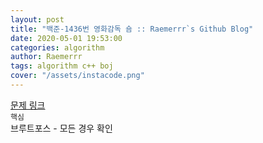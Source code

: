 ```yaml
---  
layout: post  
title: "백준-1436번 영화감독 숌 :: Raemerrr`s Github Blog"  
date: 2020-05-01 19:53:00  
categories: algorithm  
author: Raemerrr  
tags: algorithm c++ boj 
cover: "/assets/instacode.png" 
---  
```

<a href="https://www.acmicpc.net/problem/1436" target="_blank">문제 링크</a>     
`핵심`  
브루트포스 - 모든 경우 확인    
<script src="https://gist.github.com/Raemerrr/9576e61e326a0cf81978788068e5c3bb.js"></script>
